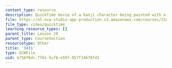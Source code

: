```yaml
---
content_type: resource
description: QuickTime movie of a kanji character being painted with a brush.
file: https://ol-ocw-studio-app-production.s3.amazonaws.com/courses/21g-504-japanese-iv-spring-2009/e756f6dc7fb15cfbe597957f14678fd1_3431.mov
file_type: video/quicktime
learning_resource_types: []
parent_title: Lesson 20
parent_type: CourseSection
resourcetype: Other
title: '3431'
type: OCWFile
uid: e756f6dc-7fb1-5cfb-e597-957f14678fd1
---
```

